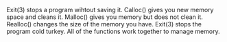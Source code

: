 Exit(3) stops a program wihtout saving it. Calloc() gives you new memory space and cleans it. Malloc() gives you memory but does not clean it. Realloc() changes the size of the memory you have. Exit(3) stops the program cold turkey. All of the functions work together to manage memory.
